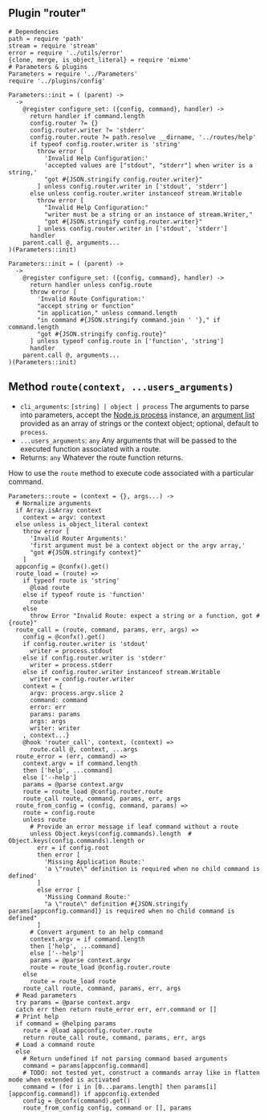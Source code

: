 
## Plugin "router"

    # Dependencies
    path = require 'path'
    stream = require 'stream'
    error = require '../utils/error'
    {clone, merge, is_object_literal} = require 'mixme'
    # Parameters & plugins
    Parameters = require '../Parameters'
    require '../plugins/config'

    Parameters::init = ( (parent) ->
      ->
        @register configure_set: ({config, command}, handler) ->
          return handler if command.length
          config.router ?= {}
          config.router.writer ?= 'stderr'
          config.router.route ?= path.resolve __dirname, '../routes/help'
          if typeof config.router.writer is 'string'
            throw error [
              'Invalid Help Configuration:'
              'accepted values are ["stdout", "stderr"] when writer is a string,'
              "got #{JSON.stringify config.router.writer}"
            ] unless config.router.writer in ['stdout', 'stderr']
          else unless config.router.writer instanceof stream.Writable
            throw error [
              "Invalid Help Configuration:"
              "writer must be a string or an instance of stream.Writer,"
              "got #{JSON.stringify config.router.writer}"
            ] unless config.router.writer in ['stdout', 'stderr']
          handler
        parent.call @, arguments...
    )(Parameters::init)
    
    Parameters::init = ( (parent) ->
      ->
        @register configure_set: ({config, command}, handler) ->
          return handler unless config.route
          throw error [
            'Invalid Route Configuration:'
            "accept string or function"
            "in application," unless command.length
            "in command #{JSON.stringify command.join ' '}," if command.length
            "got #{JSON.stringify config.route}"
          ] unless typeof config.route in ['function', 'string']
          handler
        parent.call @, arguments...
    )(Parameters::init)
    
## Method `route(context, ...users_arguments)`

* `cli_arguments`: `[string] | object | process` The arguments to parse into parameters, accept the [Node.js process](https://nodejs.org/api/process.html) instance, an [argument list](https://nodejs.org/api/process.html#process_process_argv) provided as an array of strings or the context object; optional, default to `process`.
* `...users_arguments`: `any` Any arguments that will be passed to the executed function associated with a route.
* Returns: `any` Whatever the route function returns.

How to use the `route` method to execute code associated with a particular command.

    Parameters::route = (context = {}, args...) ->
      # Normalize arguments
      if Array.isArray context
        context = argv: context
      else unless is_object_literal context
        throw error [
          'Invalid Router Arguments:'
          'first argument must be a context object or the argv array,'
          "got #{JSON.stringify context}"
        ]
      appconfig = @confx().get()
      route_load = (route) =>
        if typeof route is 'string'
          @load route
        else if typeof route is 'function'
          route
        else
          throw Error "Invalid Route: expect a string or a function, got #{route}"
      route_call = (route, command, params, err, args) =>
        config = @confx().get()
        if config.router.writer is 'stdout'
          writer = process.stdout
        else if config.router.writer is 'stderr'
          writer = process.stderr
        else if config.router.writer instanceof stream.Writable
          writer = config.router.writer
        context = {
          argv: process.argv.slice 2
          command: command
          error: err
          params: params
          args: args
          writer: writer
        , context...}
        @hook 'router_call', context, (context) =>
          route.call @, context, ...args
      route_error = (err, command) =>
        context.argv = if command.length
        then ['help', ...command]
        else ['--help']
        params = @parse context.argv
        route = route_load @config.router.route
        route_call route, command, params, err, args
      route_from_config = (config, command, params) =>
        route = config.route
        unless route
          # Provide an error message if leaf command without a route
          unless Object.keys(config.commands).length  # Object.keys(config.commands).length or
            err = if config.root
            then error [
              'Missing Application Route:'
              'a \"route\" definition is required when no child command is defined'
            ]
            else error [
              'Missing Command Route:'
              "a \"route\" definition #{JSON.stringify params[appconfig.command]} is required when no child command is defined"
            ]
          # Convert argument to an help command
          context.argv = if command.length
          then ['help', ...command]
          else ['--help']
          params = @parse context.argv
          route = route_load @config.router.route
        else
          route = route_load route
        route_call route, command, params, err, args
      # Read parameters
      try params = @parse context.argv
      catch err then return route_error err, err.command or []
      # Print help
      if command = @helping params
        route = @load appconfig.router.route
        return route_call route, command, params, err, args
      # Load a command route
      else
        # Return undefined if not parsing command based arguments
        command = params[appconfig.command]
        # TODO: not tested yet, construct a commands array like in flatten mode when extended is activated
        command = (for i in [0...params.length] then params[i][appconfig.command]) if appconfig.extended
        config = @confx(command).get()
        route_from_config config, command or [], params
